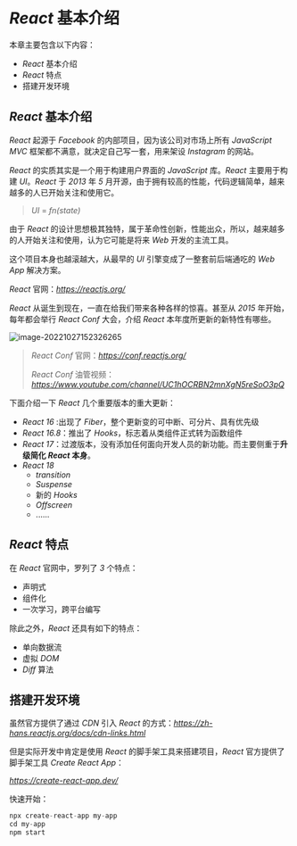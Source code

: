 # *React* 基本介绍



本章主要包含以下内容：



- *React* 基本介绍
- *React* 特点
- 搭建开发环境



## *React* 基本介绍

*React* 起源于 *Facebook* 的内部项目，因为该公司对市场上所有 *JavaScript MVC* 框架都不满意，就决定自己写一套，用来架设 *Instagram* 的网站。

*React* 的实质其实是一个用于构建用户界面的 *JavaScript* 库。*React* 主要用于构建 *UI*。*React* 于 *2013* 年 *5* 月开源，由于拥有较高的性能，代码逻辑简单，越来越多的人已开始关注和使用它。

>*UI* = *fn(state)*

由于 *React* 的设计思想极其独特，属于革命性创新，性能出众，所以，越来越多的人开始关注和使用，认为它可能是将来 *Web* 开发的主流工具。

这个项目本身也越滚越大，从最早的 *UI* 引擎变成了一整套前后端通吃的 *Web App* 解决方案。



*React* 官网：*https://reactjs.org/*



*React* 从诞生到现在，一直在给我们带来各种各样的惊喜。甚至从 *2015* 年开始，每年都会举行 *React Conf* 大会，介绍 *React* 本年度所更新的新特性有哪些。

![image-20221027152326265](https://xiejie-typora.oss-cn-chengdu.aliyuncs.com/2022-10-27-072327.png)

>*React Conf* 官网：*https://conf.reactjs.org/*
>
>*React Conf* 油管视频：*https://www.youtube.com/channel/UC1hOCRBN2mnXgN5reSoO3pQ*



下面介绍一下 *React* 几个重要版本的重大更新：

- *React 16* :出现了 *Fiber*，整个更新变的可中断、可分片、具有优先级
- *React 16.8*：推出了 *Hooks*，标志着从类组件正式转为函数组件
- *React 17*：过渡版本，没有添加任何面向开发人员的新功能。而主要侧重于**升级简化 *React* 本身**。
- *React 18*
    - *transition*
    - *Suspense*
    - 新的 *Hooks*
    - *Offscreen*
    - ......



## *React* 特点

在 *React* 官网中，罗列了 *3* 个特点：

- 声明式
- 组件化
- 一次学习，跨平台编写



除此之外，*React* 还具有如下的特点：

- 单向数据流
- 虚拟 *DOM*
- *Diff* 算法



## 搭建开发环境

虽然官方提供了通过 *CDN* 引入 *React* 的方式：*https://zh-hans.reactjs.org/docs/cdn-links.html*

但是实际开发中肯定是使用 *React* 的脚手架工具来搭建项目，*React* 官方提供了脚手架工具 *Create React App*：

*https://create-react-app.dev/*



快速开始：

```js
npx create-react-app my-app
cd my-app
npm start
```

